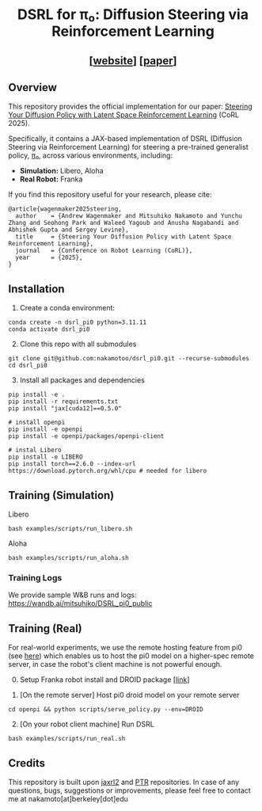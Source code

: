 <div align="center">

# DSRL for π₀: Diffusion Steering via Reinforcement Learning

## [[website](https://diffusion-steering.github.io)]      [[paper](https://arxiv.org/abs/2506.15799)]

</div>


## Overview
This repository provides the official implementation for our paper: [Steering Your Diffusion Policy with Latent Space Reinforcement Learning](https://arxiv.org/abs/2506.15799) (CoRL 2025).

Specifically, it contains a JAX-based implementation of DSRL (Diffusion Steering via Reinforcement Learning) for steering a pre-trained generalist policy, [π₀](https://github.com/Physical-Intelligence/openpi), across various environments, including:

- **Simulation:** Libero, Aloha  
- **Real Robot:** Franka

If you find this repository useful for your research, please cite:

```
@article{wagenmaker2025steering,
  author    = {Andrew Wagenmaker and Mitsuhiko Nakamoto and Yunchu Zhang and Seohong Park and Waleed Yagoub and Anusha Nagabandi and Abhishek Gupta and Sergey Levine},
  title     = {Steering Your Diffusion Policy with Latent Space Reinforcement Learning},
  journal   = {Conference on Robot Learning (CoRL)},
  year      = {2025},
}
```

## Installation
1. Create a conda environment:
```
conda create -n dsrl_pi0 python=3.11.11
conda activate dsrl_pi0
```

2. Clone this repo with all submodules
```
git clone git@github.com:nakamotoo/dsrl_pi0.git --recurse-submodules
cd dsrl_pi0
```

3. Install all packages and dependencies
```
pip install -e .
pip install -r requirements.txt
pip install "jax[cuda12]==0.5.0"

# install openpi
pip install -e openpi
pip install -e openpi/packages/openpi-client

# instal Libero
pip install -e LIBERO
pip install torch==2.6.0 --index-url https://download.pytorch.org/whl/cpu # needed for libero
```

## Training (Simulation)
Libero
```
bash examples/scripts/run_libero.sh
```
Aloha
```
bash examples/scripts/run_aloha.sh
```
### Training Logs
We provide sample W&B runs and logs: https://wandb.ai/mitsuhiko/DSRL_pi0_public

## Training (Real)
For real-world experiments, we use the remote hosting feature from pi0 (see [here](https://github.com/Physical-Intelligence/openpi/blob/main/docs/remote_inference.md)) which enables us to host the pi0 model on a higher-spec remote server, in case the robot's client machine is not powerful enough. 

0. Setup Franka robot install and DROID package [[link](https://github.com/droid-dataset/droid.git)]

1. [On the remote server] Host pi0 droid model on your remote server
```
cd openpi && python scripts/serve_policy.py --env=DROID
```
2. [On your robot client machine] Run DSRL
```
bash examples/scripts/run_real.sh
```


## Credits
This repository is built upon [jaxrl2](https://github.com/ikostrikov/jaxrl2) and [PTR](https://github.com/Asap7772/PTR) repositories. 
In case of any questions, bugs, suggestions or improvements, please feel free to contact me at nakamoto\[at\]berkeley\[dot\]edu 
